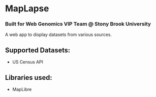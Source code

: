 # MapLapse
### Built for Web Genomics VIP Team @ Stony Brook University

A web app to display datasets from various sources.

## Supported Datasets:
- US Census API

## Libraries used:
- MapLibre